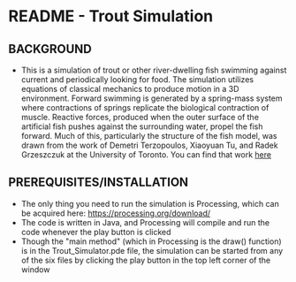 # README - Trout Simulation 

## BACKGROUND
* This is a simulation of trout or other river-dwelling fish swimming against current and periodically looking for food. The 
  simulation utilizes equations of classical mechanics to produce motion in a 3D environment. Forward swimming is generated by a 
  spring-mass system where contractions of springs replicate the biological contraction of muscle. Reactive forces, produced when 
  the outer surface of the artificial fish pushes against the surrounding water, propel the fish forward. Much of this, 
  particularly the structure of the fish model, was drawn from the work of Demetri Terzopoulos, Xiaoyuan Tu, and Radek Grzeszczuk 
  at the University of Toronto. You can find that work [here](http://web.cs.ucla.edu/~dt/papers/alifej94/alifej94.pdf)
## PREREQUISITES/INSTALLATION
* The only thing you need to run the simulation is Processing, which can be acquired here: https://processing.org/download/
* The code is written in Java, and Processing will compile and run the code whenever the play button is clicked
* Though the "main method" (which in Processing is the draw() function) is in the Trout_Simulator.pde file, the simulation 
  can be started from any of the six files by clicking the play button in the top left corner of the window  
